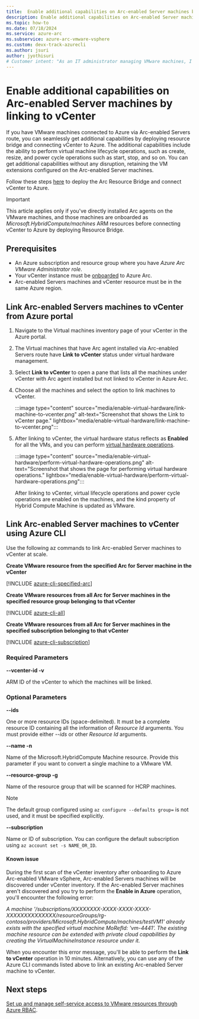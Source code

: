 ```yaml
---
title:  Enable additional capabilities on Arc-enabled Server machines by linking to vCenter
description: Enable additional capabilities on Arc-enabled Server machines by linking to vCenter.
ms.topic: how-to 
ms.date: 07/18/2024
ms.service: azure-arc
ms.subservice: azure-arc-vmware-vsphere
ms.custom: devx-track-azurecli
ms.author: jsuri
author: jyothisuri
# Customer intent: "As an IT administrator managing VMware machines, I want to link Arc-enabled Server machines to vCenter, so that I can enable additional virtual machine lifecycle and power cycle operations for efficient management."
---
```


# Enable additional capabilities on Arc-enabled Server machines by linking to vCenter

If you have VMware machines connected to Azure via Arc-enabled Servers route, you can seamlessly get additional capabilities by deploying resource bridge and connecting vCenter to Azure. The additional capabilities include the ability to perform virtual machine lifecycle operations, such as create, resize, and power cycle operations such as start, stop, and so on. You can get additional capabilities without any disruption, retaining the VM extensions configured on the Arc-enabled Server machines.   

Follow these steps [here](./quick-start-connect-vcenter-to-arc-using-script.md) to deploy the Arc Resource Bridge and connect vCenter to Azure.

>[!IMPORTANT]
> This article applies only if you've directly installed Arc agents on the VMware machines, and those machines are onboarded as *Microsoft.HybridCompute/machines* ARM resources before connecting vCenter to Azure by deploying Resource Bridge. 

## Prerequisites

- An Azure subscription and resource group where you have *Azure Arc VMware Administrator role*. 
- Your vCenter instance must be [onboarded](quick-start-connect-vcenter-to-arc-using-script.md) to Azure Arc.
- Arc-enabled Servers machines and vCenter resource must be in the same Azure region.

## Link Arc-enabled Servers machines to vCenter from Azure portal

1. Navigate to the Virtual machines inventory page of your vCenter in the Azure portal. 

2. The Virtual machines that have Arc agent installed via Arc-enabled Servers route have **Link to vCenter** status under virtual hardware management.  

3. Select **Link to vCenter** to open a pane that lists all the machines under vCenter with Arc agent installed but not linked to vCenter in Azure Arc.  

4. Choose all the machines and select the option to link machines to vCenter.

    :::image type="content" source="media/enable-virtual-hardware/link-machine-to-vcenter.png" alt-text="Screenshot that shows the Link to vCenter page." lightbox="media/enable-virtual-hardware/link-machine-to-vcenter.png":::

5.	After linking to vCenter, the virtual hardware status reflects as **Enabled** for all the VMs, and you can perform [virtual hardware operations](./perform-vm-ops-through-azure.md). 

    :::image type="content" source="media/enable-virtual-hardware/perform-virtual-hardware-operations.png" alt-text="Screenshot that shows the page for performing virtual hardware operations." lightbox="media/enable-virtual-hardware/perform-virtual-hardware-operations.png":::

    After linking to vCenter, virtual lifecycle operations and power cycle operations are enabled on the machines, and the kind property of Hybrid Compute Machine is updated as VMware.

## Link Arc-enabled Server machines to vCenter using Azure CLI

Use the following az commands to link Arc-enabled Server machines to vCenter at scale.  

**Create VMware resource from the specified Arc for Server machine in the vCenter** 

[!INCLUDE [azure-cli-specified-arc](./includes/azure-cli-specified-arc.md)]

**Create VMware resources from all Arc for Server machines in the specified resource group belonging to that vCenter**

[!INCLUDE [azure-cli-all](./includes/azure-cli-all.md)]

**Create VMware resources from all Arc for Server machines in the specified subscription belonging to that vCenter**

[!INCLUDE [azure-cli-subscription](./includes/azure-cli-subscription.md)]

### Required Parameters 

**--vcenter-id -v**

ARM ID of the vCenter to which the machines will be linked. 

### Optional Parameters 

**--ids**

One or more resource IDs (space-delimited). It must be a complete resource ID containing all the information of *Resource Id* arguments. You must provide either *--ids* or other *Resource Id* arguments. 

**--name -n**

Name of the Microsoft.HybridCompute Machine resource. Provide this parameter if you want to convert a single machine to a VMware VM. 

**--resource-group -g**

Name of the resource group that will be scanned for HCRP machines. 

>[!NOTE]
>The default group configured using `az configure --defaults group=` is not used, and it must be specified explicitly.

**--subscription**

Name or ID of subscription. You can configure the default subscription using `az account set -s NAME_OR_ID`. 

#### Known issue
 
During the first scan of the vCenter inventory after onboarding to Azure Arc-enabled VMware vSphere, Arc-enabled Servers machines will be discovered under vCenter inventory. If the Arc-enabled Server machines aren't discovered and you try to perform the **Enable in Azure** operation, you'll encounter the following error:<br>

*A machine '/subscriptions/XXXXXXXX-XXXX-XXXX-XXXX-XXXXXXXXXXXXXX/resourceGroups/rg-contoso/providers/Microsoft.HybridCompute/machines/testVM1' already exists with the specified virtual machine MoRefId: 'vm-4441'. The existing machine resource can be extended with private cloud capabilities by creating the VirtualMachineInstance resource under it.*

When you encounter this error message, you'll be able to perform the **Link to vCenter** operation in 10 minutes. Alternatively, you can use any of the Azure CLI commands listed above to link an existing Arc-enabled Server machine to vCenter.

## Next steps

[Set up and manage self-service access to VMware resources through Azure RBAC](setup-and-manage-self-service-access.md).
